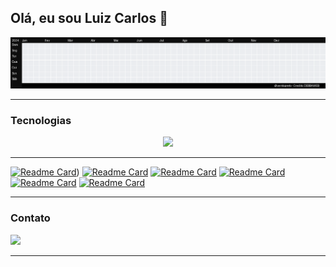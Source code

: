 ## Olá, eu sou Luiz Carlos 👾

<div align="center">
  <img src="./tetris_github.gif" width="900" alt="Tetris com contribuições do GitHub">
</div>

---

### Tecnologias
<div align="center">
  <img height="200" src="https://github-readme-stats-beta-five-69.vercel.app/api/top-langs?username=ventopreto&layout=compact&langs_count=8&card_width=400" />
</div>

<!--
  <img height="200" src="https://github-readme-stats-beta-five-69.vercel.app/api?username=ventopreto" />
-->





---
  [![Readme Card](https://github-readme-stats-beta-five-69.vercel.app/api/pin/?username=ventopreto&repo=rinhabackend2025&cache_seconds=3000)](https://github.com/ventopreto/rinhabackend2025))
  [![Readme Card](https://github-readme-stats-beta-five-69.vercel.app/api/pin/?username=ventopreto&repo=dotfiles&cache_seconds=3000)](https://github.com/ventopreto/dotfiles)
  [![Readme Card](https://github-readme-stats-beta-five-69.vercel.app/api/pin/?username=ventopreto&repo=Desafio-API&cache_seconds=3000)](https://github.com/ventopreto/Desafio-API)
  [![Readme Card](https://github-readme-stats-beta-five-69.vercel.app/api/pin/?username=ventopreto&repo=paynow&cache_seconds=3000)](https://github.com/ventopreto/paynow)
  [![Readme Card](https://github-readme-stats-beta-five-69.vercel.app/api/pin/?username=ventopreto&repo=resgatador-jogos-prime-gaming&cache_seconds=3000)]((https://github.com/ventopreto/resgatador-jogos-prime-gaming))
  [![Readme Card](https://github-readme-stats-beta-five-69.vercel.app/api/pin/?username=ventopreto&repo=DiamondChallenge&cache_seconds=3000)](https://github.com/ventopreto/DiamondChallenge)

---
### Contato
<a href="[https://www.linkedin.com/in/seu-linkedin/](https://www.linkedin.com/in/luiz-carlos-lima-dos-anjos-93a35a189/)">
  <img width="25" src="https://upload.wikimedia.org/wikipedia/commons/8/81/LinkedIn_icon.svg">
</a>

---

